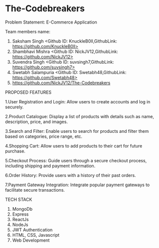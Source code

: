 # The-Codebreakers
Problem Statement: E-Commerce Application 

Team members name:
1. Saksham Singh <Github ID: KnuckleB0II,GithubLink: https://github.com/KnuckleB0ll> 
2. Shambhavi Mishra <Github ID: NickJV12,GithubLink: https://github.com/NickJV12>
3. Suvendra Singh <Github ID: suvsingh7,GithubLink: https://github.com/suvsingh7>
4. Swetabh Salampuria <Github ID: Swetabh48,GithubLink: https://github.com/Swetabh48>
5. https://github.com/NickJV12/The-Codebreakers

PROPOSED FEATURES

1.User Registration and Login: Allow users to create accounts
and log in securely.

2.Product Catalogue: Display a list of products with details
such as name, description, price, and images.

3.Search and Filter: Enable users to search for products and
filter them based on categories, price range, etc.

4.Shopping Cart: Allow users to add products to their cart for
future purchase.

5.Checkout Process: Guide users through a secure checkout
process, including shipping and payment information.

6.Order History: Provide users with a history of their past
orders.

7.Payment Gateway Integration: Integrate popular payment
gateways to facilitate secure transactions.

TECH STACK
1. MongoDb
2. Express
3. ReactJs
4. NodeJs
5. JWT Authentication
6. HTML, CSS, Javascript
7. Web Development

